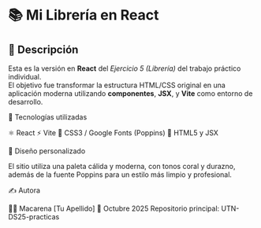 # 📚 Mi Librería en React
## 🧠 Descripción

Esta es la versión en **React** del *Ejercicio 5 (Librería)* del trabajo práctico individual.  
El objetivo fue transformar la estructura HTML/CSS original en una aplicación moderna utilizando **componentes**, **JSX**, y **Vite** como entorno de desarrollo.

🧩 Tecnologías utilizadas

⚛️ React
⚡ Vite
🎨 CSS3 / Google Fonts (Poppins)
🧱 HTML5 y JSX

🎨 Diseño personalizado

El sitio utiliza una paleta cálida y moderna, con tonos coral y durazno,
además de la fuente Poppins para un estilo más limpio y profesional.


✍️ Autora

👩‍💻 Macarena [Tu Apellido]
📅 Octubre 2025
Repositorio principal: UTN-DS25-practicas

